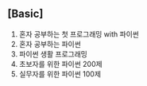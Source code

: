 ## [Basic]
1. 혼자 공부하는 첫 프로그래밍 with 파이썬 
2. 혼자 공부하는 파이썬
3. 파이썬 생활 프로그래밍 
4. 초보자를 위한 파이썬 200제
5. 실무자를 위한 파이썬 100제


